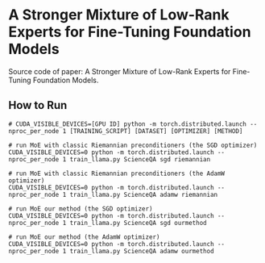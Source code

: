 # A Stronger Mixture of Low-Rank Experts for Fine-Tuning Foundation Models
Source code of paper: A Stronger Mixture of Low-Rank Experts for Fine-Tuning Foundation Models.

## How to Run
```
# CUDA_VISIBLE_DEVICES=[GPU ID] python -m torch.distributed.launch --nproc_per_node 1 [TRAINING_SCRIPT] [DATASET] [OPTIMIZER] [METHOD]

# run MoE with classic Riemannian preconditioners (the SGD optimizer)
CUDA_VISIBLE_DEVICES=0 python -m torch.distributed.launch --nproc_per_node 1 train_llama.py ScienceQA sgd riemannian

# run MoE with classic Riemannian preconditioners (the AdamW optimizer)
CUDA_VISIBLE_DEVICES=0 python -m torch.distributed.launch --nproc_per_node 1 train_llama.py ScienceQA adamw riemannian

# run MoE our method (the SGD optimizer)
CUDA_VISIBLE_DEVICES=0 python -m torch.distributed.launch --nproc_per_node 1 train_llama.py ScienceQA sgd ourmethod

# run MoE our method (the AdamW optimizer)
CUDA_VISIBLE_DEVICES=0 python -m torch.distributed.launch --nproc_per_node 1 train_llama.py ScienceQA adamw ourmethod
```
